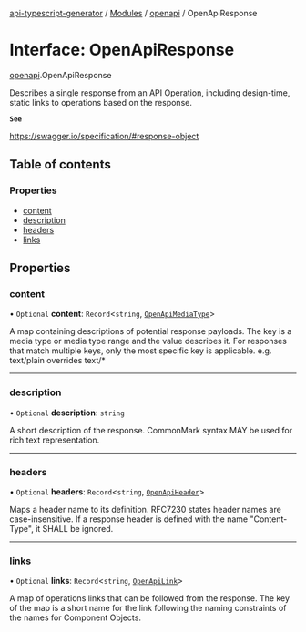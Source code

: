 [api-typescript-generator](../../README.md) / [Modules](../modules.md) / [openapi](../modules/openapi.md) / OpenApiResponse

# Interface: OpenApiResponse

[openapi](../modules/openapi.md).OpenApiResponse

Describes a single response from an API Operation, including design-time, static links to operations based on the
response.

**`See`**

https://swagger.io/specification/#response-object

## Table of contents

### Properties

- [content](openapi.OpenApiResponse.md#content)
- [description](openapi.OpenApiResponse.md#description)
- [headers](openapi.OpenApiResponse.md#headers)
- [links](openapi.OpenApiResponse.md#links)

## Properties

### content

• `Optional` **content**: `Record`\<`string`, [`OpenApiMediaType`](openapi.OpenApiMediaType.md)\>

A map containing descriptions of potential response payloads. The key is a media type or media type range and the
value describes it. For responses that match multiple keys, only the most specific key is applicable. e.g.
text/plain overrides text/*

___

### description

• `Optional` **description**: `string`

A short description of the response. CommonMark syntax MAY be used for rich text representation.

___

### headers

• `Optional` **headers**: `Record`\<`string`, [`OpenApiHeader`](../modules/openapi.md#openapiheader)\>

Maps a header name to its definition. RFC7230 states header names are case-insensitive. If a response header is
defined with the name "Content-Type", it SHALL be ignored.

___

### links

• `Optional` **links**: `Record`\<`string`, [`OpenApiLink`](openapi.OpenApiLink.md)\>

A map of operations links that can be followed from the response. The key of the map is a short name for the link
following the naming constraints of the names for Component Objects.
